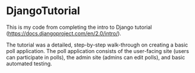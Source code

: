 # DjangoTutorial

This is my code from completing the intro to Django tutorial (https://docs.djangoproject.com/en/2.0/intro/).

The tutorial was a detailed, step-by-step walk-through on creating a basic poll application. The poll application consists of the user-facing site (users can participate in polls), the admin site (admins can edit polls), and basic automated testing.
